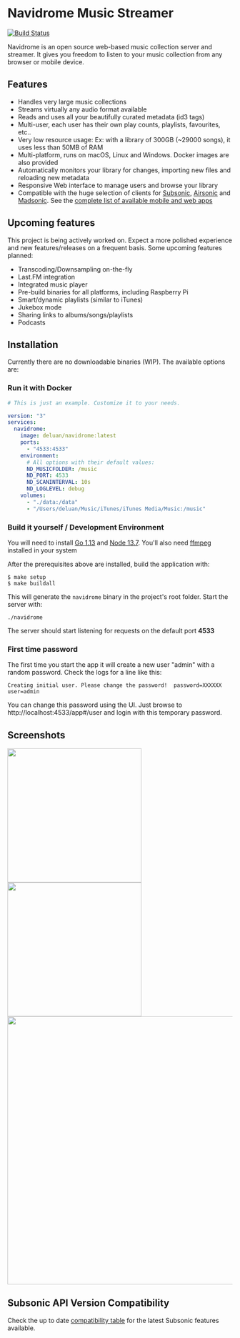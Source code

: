 # Navidrome Music Streamer

[![Build Status](https://github.com/deluan/navidrome/workflows/Build/badge.svg)](https://github.com/deluan/navidrome/actions)

Navidrome is an open source web-based music collection server and streamer. It gives you freedom to listen to your 
music collection from any browser or mobile device.

## Features

- Handles very large music collections
- Streams virtually any audio format available
- Reads and uses all your beautifully curated metadata (id3 tags)
- Multi-user, each user has their own play counts, playlists, favourites, etc..
- Very low resource usage: Ex: with a library of 300GB (~29000 songs), it uses less than 50MB of RAM
- Multi-platform, runs on macOS, Linux and Windows. Docker images are also provided
- Automatically monitors your library for changes, importing new files and reloading new metadata 
- Responsive Web interface to manage users and browse your library
- Compatible with the huge selection of clients for [Subsonic](http://www.subsonic.org), 
   [Airsonic](https://airsonic.github.io/) and [Madsonic](https://www.madsonic.org/). 
   See the [complete list of available mobile and web apps](https://airsonic.github.io/docs/apps/)

## Upcoming features

This project is being actively worked on. Expect a more polished experience and new features/releases 
on a frequent basis. Some upcoming features planned: 

- Transcoding/Downsampling on-the-fly
- Last.FM integration
- Integrated music player
- Pre-build binaries for all platforms, including Raspberry Pi
- Smart/dynamic playlists (similar to iTunes)
- Jukebox mode
- Sharing links to albums/songs/playlists
- Podcasts

## Installation

Currently there are no downloadable binaries (WIP). The available options are:

### Run it with Docker

```yaml
# This is just an example. Customize it to your needs.

version: "3"
services:
  navidrome:
    image: deluan/navidrome:latest
    ports:
      - "4533:4533"
    environment:
      # All options with their default values:
      ND_MUSICFOLDER: /music
      ND_PORT: 4533
      ND_SCANINTERVAL: 10s
      ND_LOGLEVEL: debug
    volumes:
      - "./data:/data"
      - "/Users/deluan/Music/iTunes/iTunes Media/Music:/music"
```

### Build it yourself / Development Environment

You will need to install [Go 1.13](https://golang.org/dl/) and [Node 13.7](http://nodejs.org).
You'll also need [ffmpeg](ffmpeg.org) installed in your system

After the prerequisites above are installed, build the application with:

```
$ make setup
$ make buildall
```

This will generate the `navidrome` binary in the project's root folder. Start the server with:
```shell script
./navidrome
```
The server should start listening for requests on the default port __4533__

### First time password
The first time you start the app it will create a new user "admin" with a random password. 
Check the logs for a line like this:
```
Creating initial user. Please change the password!  password=XXXXXX user=admin
```

You can change this password using the UI. Just browse to http://localhost:4533/app#/user 
and login with this temporary password.  

## Screenshots

<p align="center">
<p float="left">
    <img width="300" src="https://raw.githubusercontent.com/deluan/navidrome/master/static/screenshot-login-mobile.png">
    <img width="300" src="https://raw.githubusercontent.com/deluan/navidrome/master/static/screenshot-mobile.png">
    <img width="600"src="https://raw.githubusercontent.com/deluan/navidrome/master/static/screenshot-desktop.png">
</p>
</p>



## Subsonic API Version Compatibility

Check the up to date [compatibility table](https://github.com/deluan/navidrome/blob/master/API_COMPATIBILITY.md) 
for the latest Subsonic features available.
